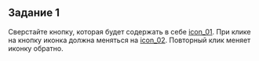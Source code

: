 ## Задание 1 ##

Сверстайте кнопку, которая будет содержать в себе [icon_01](https://icons.getbootstrap.com/icons/arrow-down-left-circle/). При клике на кнопку иконка должна меняться на [icon_02](https://icons.getbootstrap.com/icons/arrow-down-left-circle-fill/). Повторный клик меняет иконку обратно.